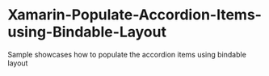 # Xamarin-Populate-Accordion-Items-using-Bindable-Layout
Sample showcases how to populate the accordion items using bindable layout
